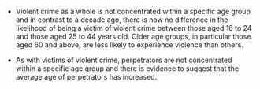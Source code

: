 * Violent crime as a whole is not concentrated within a specific age group and in contrast to a decade ago, there is now no difference in the likelihood of being a victim of violent crime between those aged 16 to 24 and those aged 25 to 44 years old. Older age groups, in particular those aged 60 and above, are less likely to experience violence than others.

* As with victims of violent crime, perpetrators are not concentrated within a specific age group and there is evidence to suggest that the average age of perpetrators has increased.
